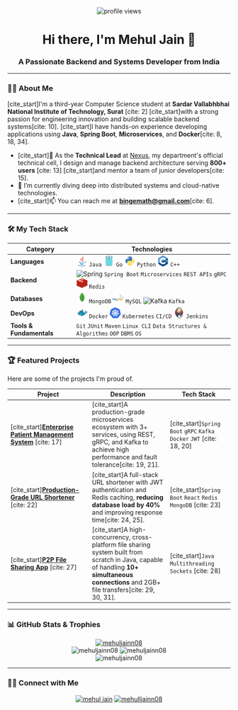 <div id="header" align="center">
  <img src="https://komarev.com/ghpvc/?username=mehulljainn08&label=PROFILE%20VIEWS&color=0e75b6&style=flat" alt="profile views"/>
  <h1>
    Hi there, I'm Mehul Jain 👋
  </h1>
  <h3>
    A Passionate Backend and Systems Developer from India
  </h3>
</div>

---
### 👨‍💻 About Me

[cite_start]I'm a third-year Computer Science student at **Sardar Vallabhbhai National Institute of Technology, Surat** [cite: 2] [cite_start]with a strong passion for engineering innovation and building scalable backend systems[cite: 10]. [cite_start]I have hands-on experience developing applications using **Java**, **Spring Boot**, **Microservices**, and **Docker**[cite: 8, 18, 34].

- [cite_start]🚀 As the **Technical Lead** at [Nexus](https://www.nexus-svnit.in), my department's official technical cell, I design and manage backend architecture serving **800+ users** [cite: 13] [cite_start]and mentor a team of junior developers[cite: 15].
- 🔭 I’m currently diving deep into distributed systems and cloud-native technologies.
- [cite_start]📫 You can reach me at **bingemath@gmail.com**[cite: 6].

---
### 🛠️ My Tech Stack

| Category               | Technologies                                                                                                                                                             |
| ---------------------- | ------------------------------------------------------------------------------------------------------------------------------------------------------------------------ |
| **Languages** | <img src="https://raw.githubusercontent.com/devicons/devicon/master/icons/java/java-original.svg" alt="Java" width="25" height="25"/> `Java` <img src="https://raw.githubusercontent.com/devicons/devicon/master/icons/go/go-original.svg" alt="Go" width="25" height="25"/> `Go` <img src="https://raw.githubusercontent.com/devicons/devicon/master/icons/python/python-original.svg" alt="Python" width="25" height="25"/> `Python` <img src="https://raw.githubusercontent.com/devicons/devicon/master/icons/cplusplus/cplusplus-original.svg" alt="C++" width="25" height="25"/> `C++` |
| **Backend** | <img src="https://www.vectorlogo.zone/logos/springio/springio-icon.svg" alt="Spring" width="25" height="25"/> `Spring Boot` `Microservices` `REST APIs` `gRPC` <img src="https://raw.githubusercontent.com/devicons/devicon/master/icons/redis/redis-original.svg" alt="Redis" width="25" height="25"/> `Redis` |
| **Databases** | <img src="https://raw.githubusercontent.com/devicons/devicon/master/icons/mongodb/mongodb-original.svg" alt="MongoDB" width="25" height="25"/> `MongoDB` <img src="https://raw.githubusercontent.com/devicons/devicon/master/icons/mysql/mysql-original-wordmark.svg" alt="MySQL" width="25" height="25"/> `MySQL` <img src="https://www.vectorlogo.zone/logos/apache_kafka/apache_kafka-icon.svg" alt="Kafka" width="25" height="25"/> `Kafka` |
| **DevOps** | <img src="https://raw.githubusercontent.com/devicons/devicon/master/icons/docker/docker-original.svg" alt="Docker" width="25" height="25"/> `Docker` <img src="https://raw.githubusercontent.com/devicons/devicon/master/icons/kubernetes/kubernetes-plain.svg" alt="Kubernetes" width="25" height="25"/> `Kubernetes` `CI/CD` <img src="https://raw.githubusercontent.com/devicons/devicon/master/icons/jenkins/jenkins-original.svg" alt="Jenkins" width="25" height="25"/> `Jenkins` |
| **Tools & Fundamentals** | `Git` `JUnit` `Maven` `Linux CLI` `Data Structures & Algorithms` `OOP` `DBMS` `OS` |

---
### 🏆 Featured Projects

Here are some of the projects I'm proud of.

| Project                                                                            | Description                                                                                                                                                           | Tech Stack                                                                                                             |
| ---------------------------------------------------------------------------------- | --------------------------------------------------------------------------------------------------------------------------------------------------------------------- | ---------------------------------------------------------------------------------------------------------------------- |
| [cite_start]**[Enterprise Patient Management System](https://github.com/mehulljainn08/LINK-TO-REPO)** [cite: 17] | [cite_start]A production-grade microservices ecosystem with 3+ services, using REST, gRPC, and Kafka to achieve high performance and fault tolerance[cite: 19, 21].                | [cite_start]`Spring Boot` `gRPC` `Kafka` `Docker` `JWT` [cite: 18, 20]                                                                   |
| [cite_start]**[Production-Grade URL Shortener](https://github.com/mehulljainn08/LINK-TO-REPO)** [cite: 22] | [cite_start]A full-stack URL shortener with JWT authentication and Redis caching, **reducing database load by 40%** and improving response time[cite: 24, 25].                | [cite_start]`Spring Boot` `React` `Redis` `MongoDB` [cite: 23]                                                                        |
| [cite_start]**[P2P File Sharing App](https://github.com/mehulljainn08/LINK-TO-REPO)** [cite: 27]         | [cite_start]A high-concurrency, cross-platform file sharing system built from scratch in Java, capable of handling **10+ simultaneous connections** and 2GB+ file transfers[cite: 29, 30, 31]. | [cite_start]`Java` `Multithreading` `Sockets` [cite: 28]                                                                                 |

---
### 📊 GitHub Stats & Trophies

<div align="center">
  <a href="https://github.com/ryo-ma/github-profile-trophy">
    <img src="https://github-profile-trophy.vercel.app/?username=mehulljainn08" alt="mehuljainn08" />
  </a>
  <br/>
  <img src="https://github-readme-stats.vercel.app/api?username=mehulljainn08&show_icons=true&locale=en" alt="mehuljainn08" />
  <img src="https://github-readme-stats.vercel.app/api/top-langs?username=mehulljainn08&show_icons=true&locale=en&layout=compact" alt="mehuljainn08" />
  <br/>
  <img src="https://github-readme-streak-stats.herokuapp.com/?user=mehulljainn08&" alt="mehuljainn08" />
</div>

---
### 🤝🏻 Connect with Me

<p align="center">
  <a href="https://linkedin.com/in/mehul jain" target="blank"><img align="center" src="https://raw.githubusercontent.com/rahuldkjain/github-profile-readme-generator/master/src/images/icons/Social/linked-in-alt.svg" alt="mehul jain" height="40" width="50" /></a>
  <a href="https://www.leetcode.com/mehulljainn08" target="blank"><img align="center" src="https://raw.githubusercontent.com/rahuldkjain/github-profile-readme-generator/master/src/images/icons/Social/leet-code.svg" alt="mehulljainn08" height="40" width="50" /></a>
</p>
